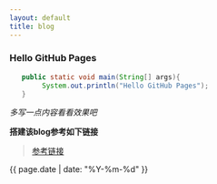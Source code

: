 ```yaml
---
layout: default
title: blog
---
```


### Hello GitHub Pages

```java
   public static void main(String[] args){
        System.out.println("Hello GitHub Pages");
   }
```

*多写一点内容看看效果吧*

**搭建该blog参考如下链接**
> [参考链接](http://www.ruanyifeng.com/blog/2012/08/blogging_with_jekyll.html)

{{ page.date | date: "%Y-%m-%d"  }}